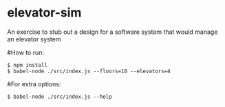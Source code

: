 # elevator-sim
An exercise to stub out a design for a software system that would manage an elevator system

#How to run:

```
$ npm install
$ babel-node ./src/index.js --floors=10 --elevators=4
```

#For extra options:

```
$ babel-node ./src/index.js --help
```
